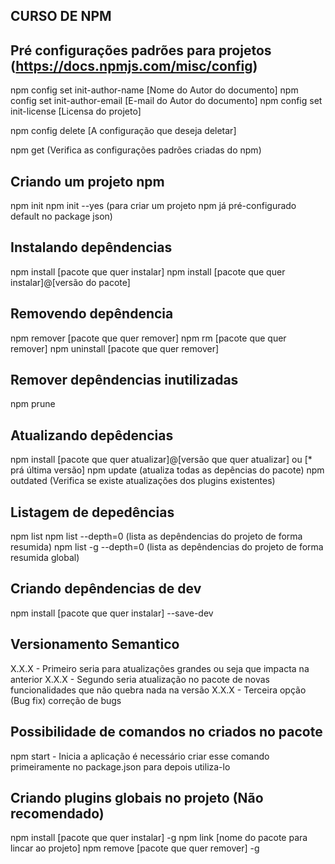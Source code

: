 ## CURSO DE NPM


## Pré configurações padrões para projetos (https://docs.npmjs.com/misc/config)
npm config set init-author-name [Nome do Autor do documento]
npm config set init-author-email [E-mail do Autor do documento]
npm config set init-license [Licensa do projeto]

npm config delete [A configuração que deseja deletar]

npm get (Verifica as configurações padrões criadas do npm)

## Criando um projeto npm
npm init
npm init --yes (para criar um projeto npm já pré-configurado default no package json)

## Instalando depêndencias
npm install [pacote que quer instalar]
npm install [pacote que quer instalar]@[versão do pacote]

## Removendo depêndencia
npm remover [pacote que quer remover]
npm rm [pacote que quer remover]
npm uninstall [pacote que quer remover]

## Remover depêndencias inutilizadas
npm prune

## Atualizando depêdencias
npm install [pacote que quer atualizar]@[versão que quer atualizar] ou [* prá última versão]
npm update (atualiza todas as depências do pacote)
npm outdated (Verifica se existe atualizações dos plugins existentes)

## Listagem de depedências
npm list
npm list --depth=0 (lista as depêndencias do projeto de forma resumida)
npm list -g --depth=0 (lista as depêndencias do projeto de forma resumida global)

## Criando depêndencias de dev
npm install [pacote que quer instalar] --save-dev

## Versionamento Semantico
X.X.X - Primeiro seria para atualizações grandes ou seja que impacta na anterior
X.X.X - Segundo seria atualização no pacote de novas funcionalidades que não quebra nada na versão
X.X.X - Terceira opção (Bug fix) correção de bugs

## Possibilidade de comandos no criados no pacote
npm start - Inicia a aplicação é necessário criar esse comando primeiramente no package.json para depois utiliza-lo

## Criando plugins globais no projeto (Não recomendado)
npm install [pacote que quer instalar] -g
npm link [nome do pacote para lincar ao projeto]
npm remove [pacote que quer remover] -g

